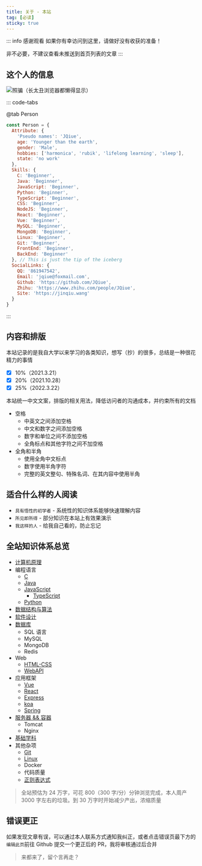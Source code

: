 ```yaml
---
title: 关于 - 本站
tag: [必读]
sticky: true
---
```


::: info 感谢观看
如果你有幸访问到这里，请做好没有收获的准备！

非不必要，不建议查看未推送到首页列表的文章
:::

## 这个人的信息

![照骗（长太丑浏览器都懒得显示）](https://jinqiu.wang/404)

::: code-tabs

@tab Person

```js
const Person = {
  Attribute: {
    'Pseudo names': 'JQiue',
    age: 'Younger than the earth',
    gender: 'Male',
    hobbies: ['harmonica', 'rubik', 'lifelong learning', 'sleep'],
    state: 'no work'
  },
  Skills: {
    C: 'Beginner',
    Java: 'Beginner',
    JavaScript: 'Beginner',
    Python: 'Beginner',
    TypeScript: 'Beginner',
    CSS: 'Beginner',
    NodeJS: 'Beginner',
    React: 'Beginner',
    Vue: 'Beginner',
    MySQL: 'Beginner',
    MongoDB: 'Beginner',
    Linux: 'Beginner',
    Git: 'Beginner', 
    FrontEnd: 'Beginner',
    BackEnd: 'Beginner'
  }, // This is just the tip of the iceberg
  SocialLinks: {
    QQ: '861947542',
    Email: 'jqiue@foxmail.com',
    Github: 'https://github.com/JQiue',
    Zhihu: 'https://www.zhihu.com/people/JQiue',
    Site: 'https://jinqiu.wang'
  }
}
```

:::

## 内容和排版

本站记录的是我自大学以来学习的各类知识，想写（抄）的很多，总结是一种很花精力的事情

- [x] 10%（2021.3.21）
- [x] 20%（2021.10.28）
- [x] 25%（2022.3.22）

本站统一中文文案，排版的相关用法，降低访问者的沟通成本，并约束所有的文档

+ 空格
  + 中英文之间添加空格
  + 中文和数字之间添加空格
  + 数字和单位之间不添加空格
  + 全角标点和其他字符之间不加空格
+ 全角和半角
  + 使用全角中文标点
  + 数字使用半角字符
  + 完整的英文整句、特殊名词、在其内容中使用半角

## 适合什么样的人阅读

+ `具有悟性的初学者` - 系统性的知识体系能够快速理解内容
+ `所见即所得` - 部分知识在本站上有效果演示
+ `我这样的人` - 给我自己看的，防止忘记

## 全站知识体系总览

+ [计算机原理](/computer/)
+ 编程语言
  + [C](/c/)
  + [Java](/java/)
  + [JavaScript](/js/)
    + [TypeScript](/js/typescript/)
  + [Python](/python/)
+ [数据结构与算法](/ds-algorithm/)
+ [软件设计](/sundry/software-design/)
+ [数据库](/database/)
  + SQL 语言
  + MySQL
  + MongoDB
  + Redis
+ Web
  + [HTML-CSS](/html-css/)
  + [WebAPI](/webapi/)
+ 应用框架
  + [Vue](/framework/vue/)
  + [React](/framework/react/)
  + [Express](/framework/express-koa/)
  + [koa](/framework/koa/)
  + [Spring](/framework/spring/)
+ [服务器 && 容器](/sundry/server/)
  + Tomcat
  + Nginx
+ [基础学科](/subject/)
+ 其他杂项
  + [Git](/sundry/git/)
  + [Linux](sundry/linux/)
  + Docker
  + 代码质量
  + [正则表达式](/sundry/regex/)

> 全站预估为 24 万字，可花 800（300 字/分）分钟浏览完成，本人周产 3000 字左右的垃圾。到 30 万字时开始减少产出，浓缩质量

## 错误更正

如果发现文章有误，可以通过本人联系方式通知我纠正，或者点击错误页最下方的`编辑此页`前往 Github 提交一个更正后的 PR，我将审核通过后合并

> 来都来了，留个言再走？
